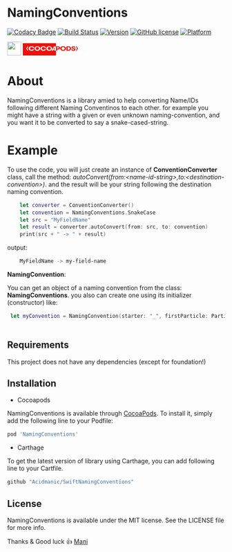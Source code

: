 # NamingConventions

[![Codacy Badge](https://api.codacy.com/project/badge/Grade/d163f030d193475aa7380c542ff886af)](https://app.codacy.com/manual/Acidmanic/SwiftNamingConventions?utm_source=github.com&utm_medium=referral&utm_content=Acidmanic/SwiftNamingConventions&utm_campaign=Badge_Grade_Settings)
[![Build Status](https://travis-ci.org/Acidmanic/SwiftNamingConventions.svg?branch=master)](https://travis-ci.org/Acidmanic/SwiftNamingConventions)
[![Version](https://img.shields.io/cocoapods/v/NamingConventions.svg?style=flat)](https://cocoapods.org/pods/NamingConventions)
[![GitHub license](https://img.shields.io/github/license/Acidmanic/SwiftNamingConventions.svg)](https://github.com/Acidmanic/SwiftNamingConventions/blob/master/LICENSE)
[![Platform](https://img.shields.io/cocoapods/p/NamingConventions.svg?style=flat)](https://cocoapods.org/pods/NamingConventions)

<img src="https://raw.githubusercontent.com/Carthage/Carthage/master/Logo/PNG/colored.png" width="32px" height="32px" />  <img src="https://raw.githubusercontent.com/CocoaPods/shared_resources/master/img/CocoaPods-Logo-Highlight.png" width="128px" height="32px" />




About
====

NamingConventions is a library amied to help converting Name/IDs following different Naming Conventinos to each other. for example you might have a string with a given or even unknown naming-convention, and you want it to be converted to say a snake-cased-string. 

Example
=====

To use the code, you will just create an instance of **ConventionConverter** class, call the method: *autoConvert(from:&lt;name-id-string&gt;,to:&lt;destination-convention&gt;)*. and the result will be your string following the destination naming convention.


```swift
	let converter = ConventionConverter()
	let convention = NamingConventions.SnakeCase
	let src = "MyFieldName"
	let result = converter.autoConvert(from: src, to: convention)
	print(src + " -> " + result)
```
output:

```bash
	MyFieldName -> my-field-name
```


**NamingConvention**:

You can get an object of a naming convention from the class: **NamingConventions**. you also can create one using its initializer (constructor) like: 
```swift
 let myConvention = NamingConvention(starter: "_", firstParticle: ParticleCase.Lower, otherParticles: ParticleCase.Pretty, separator: "")
 
```


## Requirements

This project does not have any dependencies (except for foundation!)

## Installation

*	Cocoapods

NamingConventions is available through [CocoaPods](https://cocoapods.org). To install
it, simply add the following line to your Podfile:

```ruby
pod 'NamingConventions'
```

*	Carthage

To get the latest version of library using Carthage, you can add following line to your Cartfile.

```bash
github "Acidmanic/SwiftNamingConventions"
```


## License

NamingConventions is available under the MIT license. See the LICENSE file for more info.


Thanks & Good luck 👍
[Mani](https://about.me/moayedi)